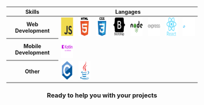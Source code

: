 <table>
  <thead>
    <th>Skills</th>
    <th colspan=8>Langages</th>
  </thead>
  <tr>
    <th>Web Development</th>
    <td>
        <img src="https://raw.githubusercontent.com/devicons/devicon/master/icons/javascript/javascript-original.svg" height="50" width="50">
    </td>
     <td>
        <img src="https://raw.githubusercontent.com/devicons/devicon/master/icons/html5/html5-original-wordmark.svg" height="50" width="50">
    </td>
    <td>
        <img src="https://raw.githubusercontent.com/devicons/devicon/master/icons/css3/css3-original-wordmark.svg" height="50" width="50">
    </td>
    <td>
        <img src="https://raw.githubusercontent.com/devicons/devicon/master/icons/bootstrap/bootstrap-plain-wordmark.svg" height="50" width="50">
    </td> 
     <td>
        <img src="https://github.com/devicons/devicon/blob/master/icons/nodejs/nodejs-original-wordmark.svg" height="50" width="50">
    </td> 
    <td>
        <img src="https://github.com/devicons/devicon/blob/master/icons/express/express-original-wordmark.svg" height="50" width="50">
    </td> 
    <td>
        <img src="https://github.com/devicons/devicon/blob/master/icons/react/react-original-wordmark.svg" height="50" width="50">
    </td> 
    <td>
        <img src="https://github.com/devicons/devicon/blob/master/icons/tailwindcss/tailwindcss-original-wordmark.svg" height="50" width="50">
    </td> 
  </tr>
   <tr>
    <th>Mobile Development</th>
    <td>
        <img src="https://github.com/devicons/devicon/blob/master/icons/kotlin/kotlin-plain-wordmark.svg" height="50" width="50">
    </td>
     <td colspan=7>
    </td>
  </tr>
   <tr>
    <th>Other</th>
    <td>
        <img src="https://github.com/devicons/devicon/blob/master/icons/c/c-original.svg" height="50" width="50">
    </td>
     <td>
        <img src="https://github.com/devicons/devicon/blob/master/icons/java/java-original.svg" height="50" width="50">
    </td>
     <td colspan=6>
    </td>
  </tr>
</table>

<h3 align="center">Ready to help you with your projects</h3>
